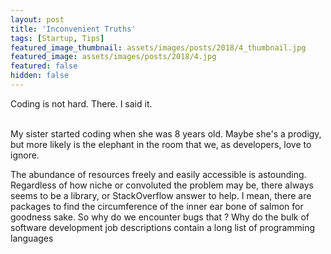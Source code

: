 ```yaml
---
layout: post
title: 'Inconvenient Truths'
tags: [Startup, Tips]
featured_image_thumbnail: assets/images/posts/2018/4_thumbnail.jpg
featured_image: assets/images/posts/2018/4.jpg
featured: false
hidden: false
---
```


Coding is not hard. There. I said it.

<!--more-->
<br>
My sister started coding when she was 8 years old. Maybe she's a prodigy, but more likely is the elephant in the room that we, as developers, love to ignore.

The abundance of resources freely and easily accessible is astounding. Regardless of how niche or convoluted the problem may be, there always seems to be a library, or StackOverflow answer to help. I mean, there are packages to find the circumference of the inner ear bone of salmon for goodness sake. So why do we encounter bugs that ? Why do the bulk of software development job descriptions contain a long list of programming languages

